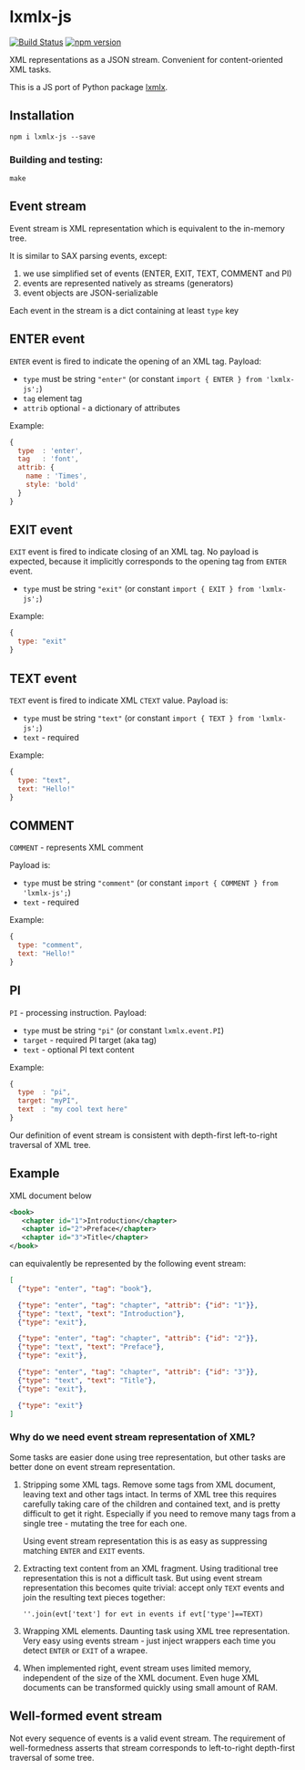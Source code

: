 # lxmlx-js

[![Build Status](https://travis-ci.org/innodatalabs/lxmlx-js.svg?branch=master)](https://travis-ci.org/innodatalabs/lxmlx-js)
[![npm version](https://badge.fury.io/js/%40innodatalabs%2Flxmlx-js.svg)](https://badge.fury.io/js/%40innodatalabs%2Flxmlx-js)

XML representations as a JSON stream. Convenient for content-oriented XML tasks.

This is a JS port of Python package [lxmlx](https://pypi.org/project/lxmlx/).

## Installation
```
npm i lxmlx-js --save
```

### Building and testing:
```
make
```

## Event stream
Event stream is XML representation which is equivalent to the in-memory tree.

It is similar to SAX parsing events, except:

1. we use simplified set of events (ENTER, EXIT, TEXT, COMMENT and PI)
2. events are represented natively as streams (generators)
3. event objects are JSON-serializable

Each event in the stream is a dict containing at least `type` key

## ENTER event
`ENTER` event is fired to indicate the opening of an XML tag. Payload:

* `type` must be string `"enter"` (or constant `import { ENTER } from 'lxmlx-js';`)
* `tag` element tag
* `attrib` optional - a dictionary of attributes

Example:
```js
{
  type  : 'enter',
  tag   : 'font',
  attrib: {
    name : 'Times',
    style: 'bold'
  }
}
```

## EXIT event
`EXIT` event is fired to indicate closing of an XML tag. No payload is
expected, because it implicitly corresponds to the opening tag from `ENTER`
event.

* `type` must be string `"exit"` (or constant `import { EXIT } from 'lxmlx-js';`)

Example:
```js
{
  type: "exit"
}
```

## TEXT event
`TEXT` event is fired to indicate XML `CTEXT` value. Payload is:

* `type` must be string `"text"` (or constant `import { TEXT } from 'lxmlx-js';`)
* `text` - required

Example:
```js
{
  type: "text",
  text: "Hello!"
}
```

## COMMENT
`COMMENT` - represents XML comment

Payload is:
* `type` must be string `"comment"` (or constant `import { COMMENT } from  'lxmlx-js';`)
* `text` - required

Example:
```js
{
  type: "comment",
  text: "Hello!"
}
```

## PI
`PI` - processing instruction. Payload:

* `type` must be string `"pi"` (or constant `lxmlx.event.PI`)
* `target` - required PI target (aka tag)
* `text` - optional PI text content

Example:
```js
{
  type  : "pi",
  target: "myPI",
  text  : "my cool text here"
}
```

Our definition of event stream is consistent with depth-first left-to-right
traversal of XML tree.

## Example
XML document below
```xml
<book>
   <chapter id="1">Introduction</chapter>
   <chapter id="2">Preface</chapter>
   <chapter id="3">Title</chapter>
</book>
```

can equivalently be represented by the following event stream:
```json
[
  {"type": "enter", "tag": "book"},

  {"type": "enter", "tag": "chapter", "attrib": {"id": "1"}},
  {"type": "text", "text": "Introduction"},
  {"type": "exit"},

  {"type": "enter", "tag": "chapter", "attrib": {"id": "2"}},
  {"type": "text", "text": "Preface"},
  {"type": "exit"},

  {"type": "enter", "tag": "chapter", "attrib": {"id": "3"}},
  {"type": "text", "text": "Title"},
  {"type": "exit"},

  {"type": "exit"}
]
```

### Why do we need event stream representation of XML?
Some tasks are easier done using tree representation, but other
tasks are better done on event stream representation.

1. Stripping some XML tags. Remove some tags from XML document, leaving
   text and other tags intact. In terms of XML tree this requires
   carefully taking care of the children and contained text, and is
   pretty difficult to get it right. Especially if you need to
   remove many tags from a single tree - mutating the tree for each
   one.

   Using event stream representation this is as easy as suppressing
   matching `ENTER` and `EXIT` events.

2. Extracting text content from an XML fragment. Using traditional
   tree representation this is not a difficult task. But using event stream
   representation this becomes quite trivial: accept only `TEXT` events and
   join the resulting text pieces together:
   ```
   ''.join(evt['text'] for evt in events if evt['type']==TEXT)
   ```

3. Wrapping XML elements. Daunting task using XML tree representation. Very
   easy using events stream - just inject wrappers each time you detect
   `ENTER` or `EXIT` of a wrapee.

4. When implemented right, event stream uses limited memory, independent of
   the size of the XML document. Even huge XML documents can be transformed
   quickly using small amount of RAM.


## Well-formed event stream

Not every sequence of events is a valid event stream. The requirement of
well-formedness asserts that stream corresponds to left-to-right depth-first
traversal of some tree.
